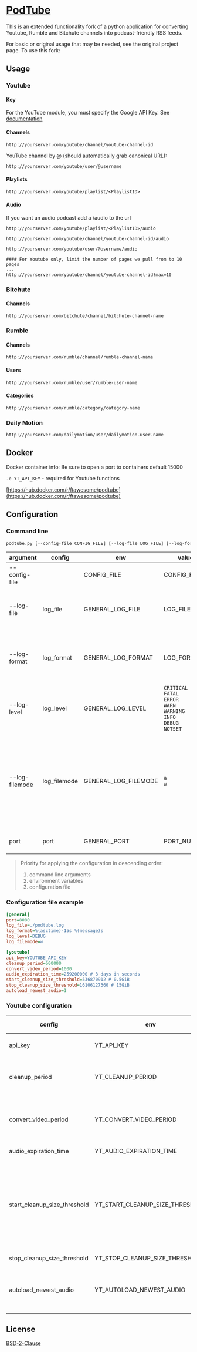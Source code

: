 # [PodTube](https://github.com/aquacash5/PodTube)

This is an extended functionality fork of a python application for converting Youtube, Rumble and Bitchute channels into podcast-friendly RSS feeds.

For basic or original usage that may be needed, see the original project page. To use this fork:

## Usage

### Youtube

#### Key

For the YouTube module, you must specify the Google API Key. See [documentation][google_api_key_doc]

#### Channels

```
http://yourserver.com/youtube/channel/youtube-channel-id
```

YouTube channel by @<username> (should automatically grab canonical URL):

```
http://yourserver.com/youtube/user/@username
```

#### Playlists

```
http://yourserver.com/youtube/playlist/<PlaylistID>
```

#### Audio

If you want an audio podcast add a /audio to the url

```
http://yourserver.com/youtube/playlist/<PlaylistID>/audio

http://yourserver.com/youtube/channel/youtube-channel-id/audio

http://yourserver.com/youtube/user/@username/audio

#### For Youtube only, limit the number of pages we pull from to 10 pages
...
http://yourserver.com/youtube/channel/youtube-channel-id?max=10
```

### Bitchute

#### Channels

```
http://yourserver.com/bitchute/channel/bitchute-channel-name
```

### Rumble

#### Channels

```
http://yourserver.com/rumble/channel/rumble-channel-name
```

#### Users

```
http://yourserver.com/rumble/user/rumble-user-name
```

#### Categories

```
http://yourserver.com/rumble/category/category-name
```

### Daily Motion

```
http://yourserver.com/dailymotion/user/dailymotion-user-name
```

## Docker
Docker container info:
Be sure to open a port to containers default 15000


`-e YT_API_KEY`  -  required for Youtube functions

[https://hub.docker.com/r/ftawesome/podtube](https://hub.docker.com/r/ftawesome/podtube)

## Configuration

### Command line

```rs
podtube.py [--config-file CONFIG_FILE] [--log-file LOG_FILE] [--log-format LOG_FORMAT] [--log-level {CRITICAL,FATAL,ERROR,WARN,WARNING,INFO,DEBUG,NOTSET}] [--log-filemode {a,w}] [port]
```

| argument | config | env | value | default | description |
| --- | --- | --- | --- | --- | --- |
| --config-file |  | CONFIG_FILE | CONFIG_FILE | `None` | Path to config file |
| --log-file | log_file | GENERAL_LOG_FILE | LOG_FILE | `/dev/stdout` | Path to log file or `/dev/stdout` for standard output |
| --log-format | log_format | GENERAL_LOG_FORMAT | LOG_FORMAT | `%(asctime)-15s [%(levelname)s] %(message)s` | Logging format using syntax for python `logging` module |
| --log-level | log_level | GENERAL_LOG_LEVEL | `CRITICAL`<br>`FATAL`<br>`ERROR`<br>`WARN`<br>`WARNING`<br>`INFO`<br>`DEBUG`<br>`NOTSET` | `INFO` | Logging level using for python `logging` module |
| --log-filemode | log_filemode | GENERAL_LOG_FILEMODE | `a`<br>`w` | `a` | Logging file mode using for python `logging` module<br>`a` - appending to the end of file if it exists<br>`w` - truncating the file first |
| port | port | GENERAL_PORT |  PORT_NUMBER | `15000` | Port Number to listen on |


> Priority for applying the configuration in descending order:
> 1. command line arguments
> 2. environment variables
> 3. configuration file

### Configuration file example

```ini
[general]
port=8080
log_file=./podtube.log
log_format=%(asctime)-15s %(message)s
log_level=DEBUG
log_filemode=w

[youtube]
api_key=YOUTUBE_API_KEY
cleanup_period=600000
convert_video_period=1000
audio_expiration_time=259200000 # 3 days in seconds
start_cleanup_size_threshold=536870912 # 0.5GiB
stop_cleanup_size_threshold=16106127360 # 15GiB
autoload_newest_audio=1
```

### Youtube configuration

| config | env | default value | type | description |
| --- | --- | --- | --- | --- |
| api_key | YT_API_KEY | `None` | string | A Google API Key. See [documentation][google_api_key_doc] |
| cleanup_period | YT_CLEANUP_PERIOD | `600000` | int | Periodicity of the call to the cache clearing function. In milliseconds |
| convert_video_period | YT_CONVERT_VIDEO_PERIOD | `1000` | int | Periodicity of calling the function of converting video to audio. In milliseconds |
| audio_expiration_time | YT_AUDIO_EXPIRATION_TIME | `259200000` | int | Expiration time of stored files |
| start_cleanup_size_threshold | YT_START_CLEANUP_SIZE_THRESHOLD | `536870912` | int | The minimum required amount of space in the `./audio` folder. If there is not enough free space, the oldest files will be deleted until there is enough space |
| stop_cleanup_size_threshold | YT_STOP_CLEANUP_SIZE_THRESHOLD | `16106127360` | int | Enough space threshold |
| autoload_newest_audio | YT_AUTOLOAD_NEWEST_AUDIO | `True` | bool | Whether to automatically download the newest audio when updating the rss feed |

## License
[BSD-2-Clause](./LICENSE)

[google_api_key_doc]: https://developers.google.com/youtube/registering_an_application